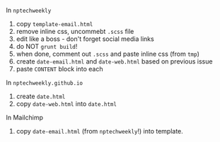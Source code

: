 In `nptechweekly`

1. copy `template-email.html`
2. remove inline css, uncommebt `.scss` file
3. edit like a boss - don't forget social media links
4. do NOT `grunt build`!
5. when done, comment out `.scss` and paste inline css (from `tmp`)
6. create `date-email.html` and `date-web.html` based on previous issue
7. paste `CONTENT` block into each

In `nptechweekly.github.io`

1. create `date.html`
2. copy `date-web.html` into `date.html`

In Mailchimp

1. copy `date-email.html` (from `nptechweekly`!) into template.